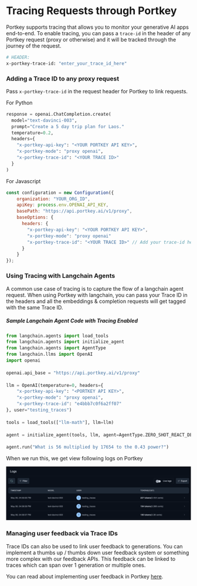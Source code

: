 # Tracing Requests through Portkey

Portkey supports tracing that allows you to monitor your generative AI apps end-to-end. To enable tracing, you can pass a `trace-id` in the header of any Portkey request (proxy or otherwise) and it will be tracked through the journey of the request.

```sh
# HEADER:
x-portkey-trace-id: "enter_your_trace_id_here"
```

### Adding a Trace ID to any proxy request
Pass `x-portkey-trace-id` in the request header for Portkey to link requests.

For Python
```python
response = openai.ChatCompletion.create(
  model="text-davinci-003",
  prompt="Create a 5 day trip plan for Laos."
  temperature=0.2,
  headers={
    "x-portkey-api-key": "<YOUR PORTKEY API KEY>",
    "x-portkey-mode": "proxy openai",
    "x-portkey-trace-id": "<YOUR TRACE ID>"
  }
)
```

For Javascript
```javascript
const configuration = new Configuration({
    organization: "YOUR_ORG_ID",
    apiKey: process.env.OPENAI_API_KEY,
    basePath: "https://api.portkey.ai/v1/proxy",
    baseOptions: {
      headers: {
        "x-portkey-api-key": "<YOUR PORTKEY API KEY>",
        "x-portkey-mode": "proxy openai"
        "x-portkey-trace-id": "<YOUR TRACE ID>" // Add your trace-id here for Portkey to track it
      }
    }
});
```

### Using Tracing with Langchain Agents
A common use case of tracing is to capture the flow of a langchain agent request. When using Portkey with langchain, you can pass your Trace ID in the headers and all the embeddings & completion requests will get tagged with the same Trace ID.

##### Sample Langchain Agent Code with Tracing Enabled
```python
from langchain.agents import load_tools
from langchain.agents import initialize_agent
from langchain.agents import AgentType
from langchain.llms import OpenAI
import openai

openai.api_base = "https://api.portkey.ai/v1/proxy"

llm = OpenAI(temperature=0, headers={
    "x-portkey-api-key": "<PORTKEY API KEY>",
    "x-portkey-mode": "proxy openai",
    "x-portkey-trace-id": "e4bbb7c0f6a2ff07"
}, user="testing_traces")

tools = load_tools(["llm-math"], llm=llm)

agent = initialize_agent(tools, llm, agent=AgentType.ZERO_SHOT_REACT_DESCRIPTION, verbose=True)

agent.run("What is 56 multiplied by 17654 to the 0.43 power?")
```

When we run this, we get view following logs on Portkey

![Trace Logs in Portkey](/images/trace-logs.gif)

### Managing user feedback via Trace IDs
Trace IDs can also be used to link user feedback to generations. You can implement a thumbs up / thumbs down user feedback system or something more complex with our feedback APIs. This feedback can be linked to traces which can span over 1 generation or multiple ones.

You can read about implementing user feedback in Portkey [here](https://github.com/Portkey-AI/quick-start/blob/main/feedback.md).
